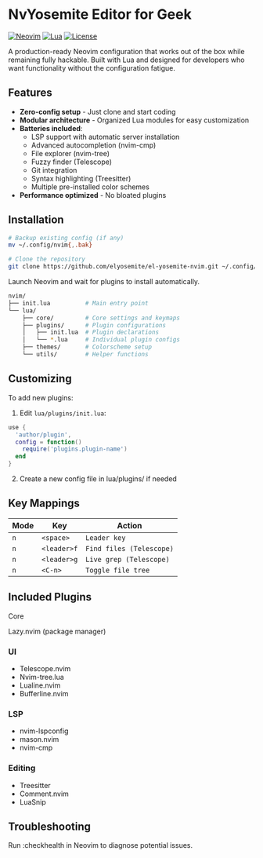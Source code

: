 # NvYosemite Editor for Geek

[![Neovim](https://img.shields.io/badge/NeoVim-%2357A143.svg?style=flat&logo=neovim&logoColor=white)](https://neovim.io)
[![Lua](https://img.shields.io/badge/Lua-2C2D72?style=flat&logo=lua&logoColor=white)](https://www.lua.org)
[![License](https://img.shields.io/badge/License-MIT-blue.svg?style=flat)](LICENSE)

A production-ready Neovim configuration that works out of the box while remaining fully hackable. Built with Lua and designed for developers who want functionality without the configuration fatigue.

## Features

- **Zero-config setup** - Just clone and start coding
- **Modular architecture** - Organized Lua modules for easy customization
- **Batteries included**:
  - LSP support with automatic server installation
  - Advanced autocompletion (nvim-cmp)
  - File explorer (nvim-tree)
  - Fuzzy finder (Telescope)
  - Git integration
  - Syntax highlighting (Treesitter)
  - Multiple pre-installed color schemes
- **Performance optimized** - No bloated plugins

## Installation

```bash
# Backup existing config (if any)
mv ~/.config/nvim{,.bak}

# Clone the repository
git clone https://github.com/elyosemite/el-yosemite-nvim.git ~/.config/nvim
```

Launch Neovim and wait for plugins to install automatically.

```bash
nvim/
├── init.lua          # Main entry point
└── lua/
    ├── core/         # Core settings and keymaps
    ├── plugins/      # Plugin configurations
    │   ├── init.lua  # Plugin declarations
    │   └── *.lua     # Individual plugin configs
    ├── themes/       # Colorscheme setup
    └── utils/        # Helper functions
```

## Customizing
To add new plugins:

1. Edit `lua/plugins/init.lua`:

```lua
use {
  'author/plugin',
  config = function()
    require('plugins.plugin-name')
  end
}
```

2. Create a new config file in lua/plugins/ if needed

## Key Mappings

| Mode | Key       | Action                 |
|------|-----------|------------------------|
| `n`  | `<space>`   | `Leader key            ` |
| `n`  | `<leader>f` | `Find files (Telescope)` |
| `n`  | `<leader>g` | `Live grep (Telescope) ` |
| `n`  | `<C-n>`     | `Toggle file tree      ` |

## Included Plugins

Core

Lazy.nvim (package manager)

### UI

- Telescope.nvim
- Nvim-tree.lua
- Lualine.nvim
- Bufferline.nvim

### LSP
- nvim-lspconfig
- mason.nvim
- nvim-cmp

### Editing
- Treesitter
- Comment.nvim
- LuaSnip

## Troubleshooting
Run :checkhealth in Neovim to diagnose potential issues.